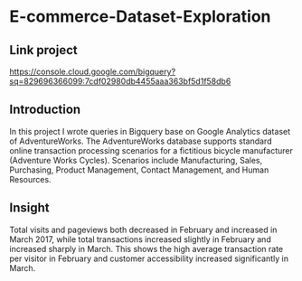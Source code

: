 # E-commerce-Dataset-Exploration
## Link project
https://console.cloud.google.com/bigquery?sq=829696366099:7cdf02980db4455aaa363bf5d1f58db6
## Introduction
In this project I wrote queries in Bigquery base on Google Analytics dataset of AdventureWorks. 
The AdventureWorks database supports standard online transaction processing scenarios for a fictitious bicycle manufacturer (Adventure Works Cycles). Scenarios include Manufacturing, Sales, Purchasing, Product Management, Contact Management, and Human Resources.
## Insight
Total visits and pageviews both decreased in February and increased in March 2017, while total transactions increased slightly in February and increased sharply in March. This shows the high average transaction rate per visitor in February and customer accessibility increased significantly in March.
